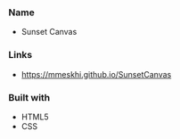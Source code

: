 ### Name
- Sunset Canvas

### Links

- https://mmeskhi.github.io/SunsetCanvas

### Built with

- HTML5
- CSS
